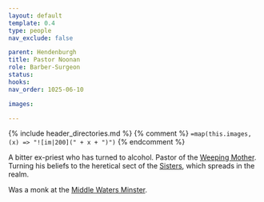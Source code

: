 ```yaml
---
layout: default
template: 0.4
type: people
nav_exclude: false

parent: Hendenburgh
title: Pastor Noonan
role: Barber-Surgeon
status: 
hooks: 
nav_order: 1025-06-10

images: 

---
```


{% include header_directories.md %}
{% comment %}
`=map(this.images, (x) => "![im|200](" + x + ")")`
{% endcomment %}

A bitter ex-priest who has turned to alcohol.
Pastor of the [Weeping Mother](../weepingMother/index.md).
Turning his beliefs to the heretical sect of the [Sisters](../weepingMother/theSisters.md), which spreads in the realm.

Was a monk at the [Middle Waters Minster](../DuskmeadowFringe/MiddleWatersMinster.md).